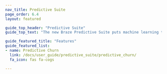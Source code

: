 ```yaml
---
nav_title: Predictive Suite
page_order: 6.4
layout: featured

guide_top_header: "Predictive Suite"
guide_top_text: "The new Braze Predictive Suite puts machine learning tools in the hands of marketers, enabling them to effectively leverage and act on data seamlessly within the Braze platform. The first feature released in the Predictive Suite, Predictive Churn, allows marketers to define and generate predictions providing a proactive approach toward minimizing future churn. Click below to get started!"

guide_featured_title: "Features"
guide_featured_list:
- name: Predictive Churn
  link: /docs/user_guide/predictive_suite/predictive_churn/
  fa_icon: fas fa-cogs

---
```


<br><br>